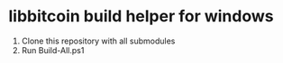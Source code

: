 # libbitcoin build helper for windows

1. Clone this repository with all submodules
2. Run Build-All.ps1